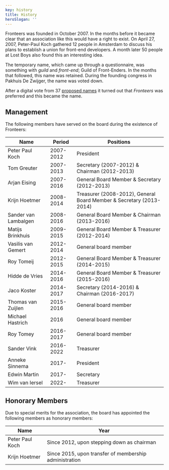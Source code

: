 ```yaml
---
key: history
title: History
heroSlogan: ''
---
```


Fronteers was founded in October 2007. In the months before it became clear that an association like this would have a right to exist. On April 27, 2007, Peter-Paul Koch gathered 12 people in Amsterdam to discuss his plans to establish a union for front-end developers. A month later 50 people at Lost Boys also found this an interesting idea.

The temporary name, which came up through a questionnaire, was something with _guild_ and _front-end_; Guild of Front-Enders. In the months that followed, this name was retained. During the founding congress in Pakhuis De Zwijger, the name was voted down.

After a digital vote from 37 [proposed names](/en/organisation/history/names) it turned out that _Fronteers_ was preferred and this became the name.

## Management

The following members have served on the board during the existence of Fronteers:

| Name                 | Period    | Positions                                                           |
| -------------------- | --------- | ------------------------------------------------------------------- |
| Peter Paul Koch      | 2007-2012 | President                                                           |
| Tom Greuter          | 2007-2013 | Secretary (2007-2012) & Chairman (2012-2013)                        |
| Arjan Eising         | 2007-2016 | General Board Member & Secretary (2012-2013)                        |
| Krijn Hoetmer        | 2008-2014 | Treasurer (2008-2012), General Board Member & Secretary (2013-2014) |
| Sander van Lambalgen | 2008-2016 | General Board Member & Chairman (2013-2016)                         |
| Matijs Brinkhuis     | 2009-2015 | General Board Member & Treasurer (2012-2014)                        |
| Vasilis van Gemert   | 2012-2014 | General board member                                                |
| Roy Tomeij           | 2012-2015 | General Board Member & Treasurer (2014-2015)                        |
| Hidde de Vries       | 2014-2016 | General Board Member & Treasurer (2015-2016)                        |
| Jaco Koster          | 2014-2017 | Secretary (2014-2016) & Chairman (2016-2017)                        |
| Thomas van Zuijlen   | 2015-2016 | General board member                                                |
| Michael Hastrich     | 2016      | General board member                                                |
| Roy Tomey            | 2016-2017 | General board member                                                |
| Sander Vink          | 2016-2022 | Treasurer                                                           |
| Anneke Sinnema       | 2017-     | President                                                           |
| Edwin Martin         | 2017-     | Secretary                                                           |
| Wim van Iersel       | 2022-     | Treasurer                                                           |

## Honorary Members

Due to special merits for the association, the board has appointed the following members as honorary members:

| Name            | Year                                                   |
| --------------- | ------------------------------------------------------ |
| Peter Paul Koch | Since 2012, upon stepping down as chairman             |
| Krijn Hoetmer   | Since 2015, upon transfer of membership administration |
